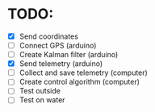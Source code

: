 # TODO:

- [x] Send coordinates
- [ ] Connect GPS (arduino)
- [ ] Create Kalman filter (arduino)
- [x] Send telemetry (arduino)
- [ ] Collect and save telemetry (computer)
- [ ] Create control algorithm (computer)
- [ ] Test outside
- [ ] Test on water
